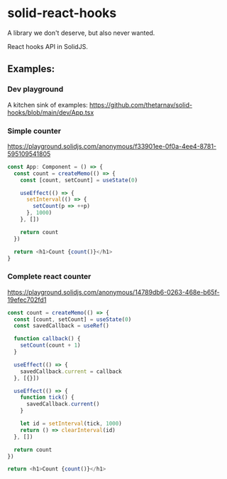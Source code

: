# solid-react-hooks

A library we don't deserve, but also never wanted.

React hooks API in SolidJS.

## Examples:

### Dev playground

A kitchen sink of examples: https://github.com/thetarnav/solid-hooks/blob/main/dev/App.tsx

### Simple counter

https://playground.solidjs.com/anonymous/f33901ee-0f0a-4ee4-8781-595109541805

```ts
const App: Component = () => {
  const count = createMemo(() => {
    const [count, setCount] = useState(0)

    useEffect(() => {
      setInterval(() => {
        setCount(p => ++p)
      }, 1000)
    }, [])

    return count
  })

  return <h1>Count {count()}</h1>
}
```

### Complete react counter

https://playground.solidjs.com/anonymous/14789db6-0263-468e-b65f-19efec702fd1

```ts
const count = createMemo(() => {
  const [count, setCount] = useState(0)
  const savedCallback = useRef()

  function callback() {
    setCount(count + 1)
  }

  useEffect(() => {
    savedCallback.current = callback
  }, [{}])

  useEffect(() => {
    function tick() {
      savedCallback.current()
    }

    let id = setInterval(tick, 1000)
    return () => clearInterval(id)
  }, [])

  return count
})

return <h1>Count {count()}</h1>
```
